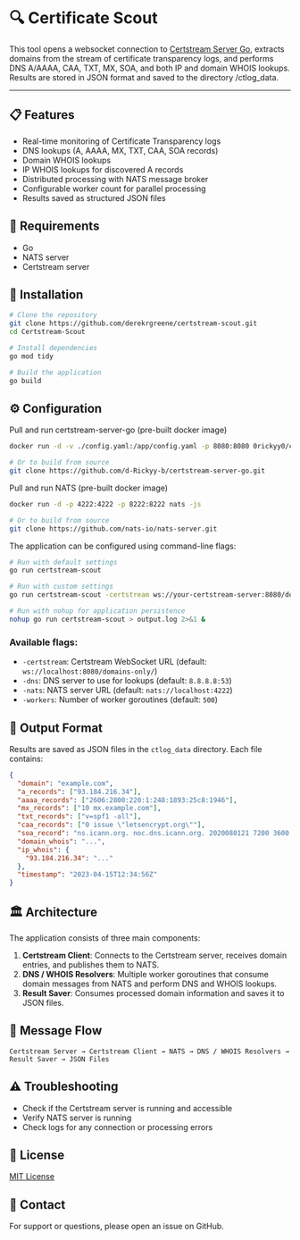 # 🔍 Certificate Scout

This tool opens a websocket connection to [Certstream Server Go](https://github.com/d-Rickyy-b/certstream-server-go), extracts domains from the stream of certificate transparency logs, and performs DNS A/AAAA, CAA, TXT, MX, SOA, and both IP and domain WHOIS lookups. Results are stored in JSON format and saved to the directory /ctlog_data.

---

## 📋 Features

- Real-time monitoring of Certificate Transparency logs
- DNS lookups (A, AAAA, MX, TXT, CAA, SOA records)
- Domain WHOIS lookups
- IP WHOIS lookups for discovered A records
- Distributed processing with NATS message broker
- Configurable worker count for parallel processing
- Results saved as structured JSON files

## 🔧 Requirements

- Go
- NATS server
- Certstream server

## 🚀 Installation

```bash
# Clone the repository
git clone https://github.com/derekrgreene/certstream-scout.git
cd Certstream-Scout

# Install dependencies
go mod tidy

# Build the application
go build
```

## ⚙️ Configuration

Pull and run certstream-server-go (pre-built docker image)
```bash
docker run -d -v ./config.yaml:/app/config.yaml -p 8080:8080 0rickyy0/certstream-server-go

# Or to build from source 
git clone https://github.com/d-Rickyy-b/certstream-server-go.git
```

Pull and run NATS (pre-built docker image)
```bash
docker run -d -p 4222:4222 -p 8222:8222 nats -js

# Or to build from source 
git clone https://github.com/nats-io/nats-server.git
```

The application can be configured using command-line flags:

```bash
# Run with default settings
go run certstream-scout

# Run with custom settings
go run certstream-scout -certstream ws://your-certstream-server:8080/domains-only/ -dns 1.1.1.1:53 -nats nats://your-nats-server:4222 -workers 50

# Run with nohup for application persistence
nohup go run certstream-scout > output.log 2>&1 &
```

### Available flags:

- `-certstream`: Certstream WebSocket URL (default: `ws://localhost:8080/domains-only/`)
- `-dns`: DNS server to use for lookups (default: `8.8.8.8:53`)
- `-nats`: NATS server URL (default: `nats://localhost:4222`)
- `-workers`: Number of worker goroutines (default: `500`)

## 📂 Output Format

Results are saved as JSON files in the `ctlog_data` directory. Each file contains:

```json
{
  "domain": "example.com",
  "a_records": ["93.184.216.34"],
  "aaaa_records": ["2606:2800:220:1:248:1893:25c8:1946"],
  "mx_records": ["10 mx.example.com"],
  "txt_records": ["v=spf1 -all"],
  "caa_records": ["0 issue \"letsencrypt.org\""],
  "soa_record": "ns.icann.org. noc.dns.icann.org. 2020080121 7200 3600 1209600 3600",
  "domain_whois": "...",
  "ip_whois": {
    "93.184.216.34": "..."
  },
  "timestamp": "2023-04-15T12:34:56Z"
}
```

## 🏛️ Architecture

The application consists of three main components:

1. **Certstream Client**: Connects to the Certstream server, receives domain entries, and publishes them to NATS.
2. **DNS / WHOIS Resolvers**: Multiple worker goroutines that consume domain messages from NATS and perform DNS and WHOIS lookups.
3. **Result Saver**: Consumes processed domain information and saves it to JSON files.

## 🔄 Message Flow

```
Certstream Server → Certstream Client → NATS → DNS / WHOIS Resolvers → Result Saver → JSON Files
```

## ⚠️ Troubleshooting

- Check if the Certstream server is running and accessible
- Verify NATS server is running
- Check logs for any connection or processing errors

## 📝 License

[MIT License](LICENSE)

## 📧 Contact

For support or questions, please open an issue on GitHub.
